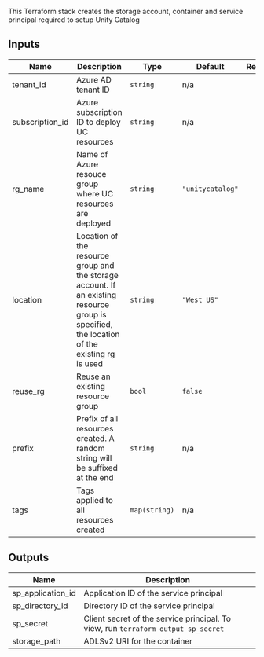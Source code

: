 This Terraform stack creates the storage account, container and service principal required to setup Unity Catalog

## Inputs

| Name | Description | Type | Default | Required |
|------|-------------|------|---------|:--------:|
| tenant_id | Azure AD tenant ID | `string` | n/a | yes |
| subscription_id | Azure subscription ID to deploy UC resources | `string` | n/a | yes |
| rg\_name | Name of Azure resouce group where UC resources are deployed | `string` | `"unitycatalog"` | yes |
| location | Location of the resource group and the storage account. If an existing resource group is specified, the location of the existing rg is used | `string` | `"West US"` | yes |
| reuse_rg | Reuse an existing resource group | `bool` | `false` | yes |
| prefix | Prefix of all resources created. A random string will be suffixed at the end | `string` | n/a | yes |
| tags | Tags applied to all resources created | `map(string)` | n/a | yes |

## Outputs

| Name | Description |
|------|-------------|
| sp_application_id | Application ID of the service principal |
| sp_directory_id | Directory ID of the service principal |
| sp_secret | Client secret of the service principal. To view, run `terraform output sp_secret` |
| storage_path | ADLSv2 URI for the container  |